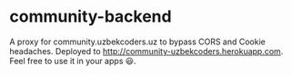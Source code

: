 # community-backend
A proxy for community.uzbekcoders.uz to bypass CORS and Cookie headaches.
Deployed to http://community-uzbekcoders.herokuapp.com.
Feel free to use it in your apps 😃.
